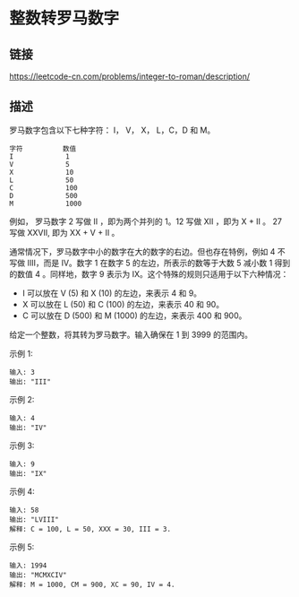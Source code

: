 # 整数转罗马数字

## 链接
https://leetcode-cn.com/problems/integer-to-roman/description/

## 描述

罗马数字包含以下七种字符： I， V， X， L，C，D 和 M。  
```text
字符          数值
I             1
V             5
X             10
L             50
C             100
D             500
M             1000
```

例如， 罗马数字 2 写做 II ，即为两个并列的 1。12 写做 XII ，即为 X + II 。 27 写做  XXVII, 即为 XX + V + II 。

通常情况下，罗马数字中小的数字在大的数字的右边。但也存在特例，例如 4 不写做 IIII，而是 IV。数字 1 在数字 5 的左边，所表示的数等于大数 5 减小数 1 得到的数值 4 。同样地，数字 9 表示为 IX。这个特殊的规则只适用于以下六种情况：

- I 可以放在 V (5) 和 X (10) 的左边，来表示 4 和 9。
- X 可以放在 L (50) 和 C (100) 的左边，来表示 40 和 90。 
- C 可以放在 D (500) 和 M (1000) 的左边，来表示 400 和 900。

给定一个整数，将其转为罗马数字。输入确保在 1 到 3999 的范围内。

示例 1:
```text
输入: 3
输出: "III"
```
示例 2:
```text
输入: 4
输出: "IV"
```
示例 3:
```text
输入: 9
输出: "IX"
```
示例 4:
```text
输入: 58
输出: "LVIII"
解释: C = 100, L = 50, XXX = 30, III = 3.
```
示例 5:
```text
输入: 1994
输出: "MCMXCIV"
解释: M = 1000, CM = 900, XC = 90, IV = 4.
```

